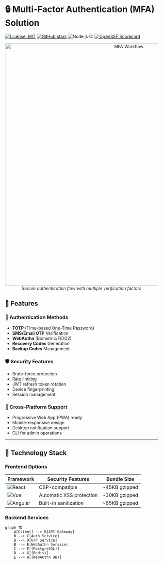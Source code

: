 # 🔒 Multi-Factor Authentication (MFA) Solution

[![License: MIT](https://img.shields.io/badge/License-MIT-blue.svg)](https://opensource.org/licenses/MIT)
[![GitHub stars](https://img.shields.io/github/stars/yourusername/mfa-solution)](https://github.com/yourusername/mfa-solution/stargazers)
![Node.js CI](https://github.com/yourusername/mfa-solution/actions/workflows/node.js.yml/badge.svg)
[![OpenSSF Scorecard](https://api.securityscorecards.dev/projects/github.com/yourusername/mfa-solution/badge)](https://securityscorecards.dev/viewer/?uri=github.com/yourusername/mfa-solution)

<div align="center">
  <img src="https://i.ibb.co/0jqWY2k/mfa-flow.png" alt="MFA Workflow" width="800"/>
  <br/>
  <em>Secure authentication flow with multiple verification factors</em>
</div>

## 🌟 Features

### 🔐 Authentication Methods
- **TOTP** (Time-based One-Time Password)
- **SMS/Email OTP** Verification
- **WebAuthn** (Biometric/FIDO2)
- **Recovery Codes** Generation
- **Backup Codes** Management

### 🛡️ Security Features
- Brute-force protection
- Rate limiting
- JWT refresh token rotation
- Device fingerprinting
- Session management

### 📱 Cross-Platform Support
- Progressive Web App (PWA) ready
- Mobile-responsive design
- Desktop notification support
- CLI for admin operations

---

## 🧰 Technology Stack

### Frontend Options
| Framework | Security Features | Bundle Size |
|-----------|-------------------|-------------|
| ![React](https://img.shields.io/badge/React-18-61DAFB?logo=react&logoColor=white) | CSP-compatible | ~45KB gzipped |
| ![Vue](https://img.shields.io/badge/Vue-3-4FC08D?logo=vuedotjs&logoColor=white) | Automatic XSS protection | ~30KB gzipped |
| ![Angular](https://img.shields.io/badge/Angular-17-DD0031?logo=angular&logoColor=white) | Built-in sanitization | ~65KB gzipped |

### Backend Services
```mermaid
graph TD
    A[Client] --> B{API Gateway}
    B --> C[Auth Service]
    B --> D[OTP Service]
    B --> E[WebAuthn Service]
    C --> F[(PostgreSQL)]
    D --> G[(Redis)]
    E --> H[(WebAuthn DB)]